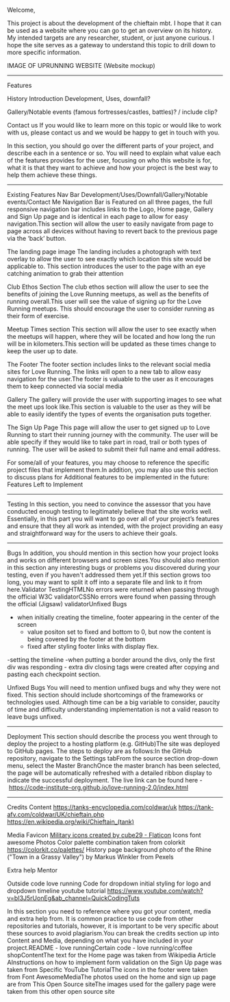 Welcome,

This project is about the development of the chieftain mbt. I hope that it can be used as a website where you can go to get an overview on its history. My intended targets are any researcher, student, or just anyone curious. I hope the site serves as a gateway to understand this topic to drill down to more specific information.

IMAGE OF UPRUNNING WEBSITE (Website mockup)

----------------
Features

History 
  Introduction
  Development, 
  Uses, 
  downfall?

Gallery/Notable events 
(famous fortresses/castles, battles)? / include clip?

Contact us
If you would like to learn more on this topic or would like to work with us, please contact us and we would be happy to get in touch with you.  

In this section, you should go over the different parts of your project, and describe each in a sentence or so. 
You will need to explain what value each of the features provides for the user, focusing on who this website is for, what it is that they want to achieve and how your project is the best way to help them achieve these things.

-----------------------------
Existing Features
Nav Bar 
Development/Uses/Downfall/Gallery/Notable events/Contact Me
Navigation Bar is Featured on all three pages, the full responsive navigation bar includes links to the Logo, Home page, Gallery and Sign Up page and is identical in each page to allow for easy navigation.This section will allow the user to easily navigate from page to page across all devices without having to revert back to the previous page via the ‘back’ button.  

The landing page image 
The landing includes a photograph with text overlay to allow the user to see exactly which location this site would be applicable to. This section introduces the user to the page with an eye catching animation to grab their attention 

Club Ethos Section
The club ethos section will allow the user to see the benefits of joining the Love Running meetups, as well as the benefits of running overall.This user will see the value of signing up for the Love Running meetups. This should encourage the user to consider running as their form of exercise. 

Meetup Times section
This section will allow the user to see exactly when the meetups will happen, where they will be located and how long the run will be in kilometers.This section will be updated as these times change to keep the user up to date. 

The Footer
The footer section includes links to the relevant social media sites for Love Running. The links will open to a new tab to allow easy navigation for the user.The footer is valuable to the user as it encourages them to keep connected via social media 

Gallery
The gallery will provide the user with supporting images to see what the meet ups look like.This section is valuable to the user as they will be able to easily identify the types of events the organisation puts together. 

The Sign Up Page
This page will allow the user to get signed up to Love Running to start their running journey with the community. The user will be able specify if they would like to take part in road, trail or both types of running. The user will be asked to submit their full name and email address. 

For some/all of your features, you may choose to reference the specific project files that implement them.In addition, you may also use this section to discuss plans for 
Additional features to be implemented in the future:
Features Left to Implement 

-----------------------------
Testing
In this section, you need to convince the assessor that you have conducted enough testing to legitimately believe that the site works well. Essentially, in this part you will want to go over all of your project’s features and ensure that they all work as intended, with the project providing an easy and straightforward way for the users to achieve their goals.

-----------------------------
Bugs
In addition, you should mention in this section how your project looks and works on different browsers and screen sizes.You should also mention in this section any interesting bugs or problems you discovered during your testing, even if you haven't addressed them yet.If this section grows too long, you may want to split it off into a separate file and link to it from here.Validator TestingHTMLNo errors were returned when passing through the official W3C validatorCSSNo errors were found when passing through the official (Jigsaw) validatorUnfixed Bugs
- when initially creating the timeline, footer appearing in the center of the screen
  - value positon set to fixed and bottom to 0, but now the content is being covered by the footer at the bottom
  - fixed after styling footer links with display flex.

-setting the timeline
  -when putting a border around the divs, only the first div was responding
    - extra div closing tags were created after copying and pasting each checkpoint section.


Unfixed Bugs
You will need to mention unfixed bugs and why they were not fixed. This section should include shortcomings of the frameworks or technologies used. Although time can be a big variable to consider, paucity of time and difficulty understanding implementation is not a valid reason to leave bugs unfixed.

-----------------------------
Deployment
This section should describe the process you went through to deploy the project to a hosting platform (e.g. GitHub)The site was deployed to GitHub pages. The steps to deploy are as follows:In the GitHub repository, navigate to the Settings tabFrom the source section drop-down menu, select the Master BranchOnce the master branch has been selected, the page will be automatically refreshed with a detailed ribbon display to indicate the successful deployment.
The live link can be found here - https://code-institute-org.github.io/love-running-2.0/index.html

-----------------------------
Credits
Content
  https://tanks-encyclopedia.com/coldwar/uk
  https://tank-afv.com/coldwar/UK/chieftain.php
  https://en.wikipedia.org/wiki/Chieftain_(tank)

Media
Favicon 
<a href="https://www.flaticon.com/free-icons/military" title="military icons">Military icons created by cube29 - Flaticon</a>
Icons font awesome
Photos
Color palette combination taken from colorkit https://colorkit.co/palettes/ 
History page background photo of the Rhine ("Town in a Grassy Valley") by Markus Winkler from Pexels

Extra help
  Mentor

Outside code
  love running
    Code for dropdown 
    initial styling for logo and dropdown
  timeline youtube tutorial https://www.youtube.com/watch?v=bI3J5rUonEg&ab_channel=QuickCodingTuts 

In this section you need to reference where you got your content, media and extra help from. It is common practice to use code from other repositories and tutorials, however, it is important to be very specific about these sources to avoid plagiarism.You can break the credits section up into Content and Media, depending on what you have included in your project.README - love runningCertain code - love running/coffee shopContentThe text for the Home page was taken from Wikipedia Article AInstructions on how to implement form validation on the Sign Up page was taken from Specific YouTube TutorialThe icons in the footer were taken from Font AwesomeMediaThe photos used on the home and sign up page are from This Open Source siteThe images used for the gallery page were taken from this other open source site